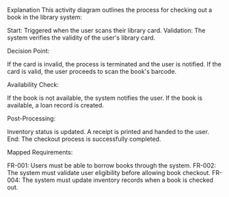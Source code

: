 Explanation
This activity diagram outlines the process for checking out a book in the library system:

Start: Triggered when the user scans their library card.
Validation: The system verifies the validity of the user's library card.

Decision Point:

If the card is invalid, the process is terminated and the user is notified.
If the card is valid, the user proceeds to scan the book's barcode.

Availability Check:

If the book is not available, the system notifies the user.
If the book is available, a loan record is created.

Post-Processing:

Inventory status is updated.
A receipt is printed and handed to the user.
End: The checkout process is successfully completed.

Mapped Requirements:

FR-001: Users must be able to borrow books through the system.
FR-002: The system must validate user eligibility before allowing book checkout.
FR-004: The system must update inventory records when a book is checked out.